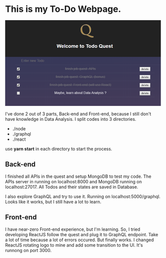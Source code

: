 This is my To-Do Webpage. 
===

![My Very First React App!](/job-quest.png)

I've done 2 out of 3 parts, Back-end and Front-end, because I still don't have knowledge in Data Analysis. I split codes into 3 directories. 
- ./node
- ./graphql
- ./react

use **yarn start** in each directory to start the process.

Back-end
---
I finished all APIs in the quest and setup MongoDB to test my code. The APIs server in running on localhost:8000 and MongoDB running on localhost:27017. All Todos and their states are saved in Database.

I also explore GraphQL and try to use it. Running on localhost:5000/graphql. Looks like it works, but I still have a lot to learn.

Front-end
---
I have near-zero Front-end experience, but I'm learning. So, I tried developing ReactJS follow the quest and plug it to GraphQL endpoint. Take a lot of time because a lot of errors occured. But finally works. I changed ReactJS rotating logo to mine and add some transition to the UI. It's runnong on port 3000.
